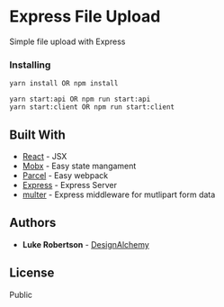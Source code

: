 # Express File Upload

Simple file upload with Express

### Installing

```
yarn install OR npm install
```

```
yarn start:api OR npm run start:api
yarn start:client OR npm run start:client
```

## Built With

*   [React](https://github.com/facebook/react) - JSX
*   [Mobx](https://github.com/mobxjs/mobx) - Easy state mangament
*   [Parcel](https://github.com/parcel-bundler/parcel) - Easy webpack
*   [Express](https://github.com/expressjs/express) - Express Server
*   [multer](https://github.com/expressjs/multer) - Express middleware for mutlipart form data

## Authors

*   **Luke Robertson** - [DesignAlchemy](https://github.com/designalchemy/)

## License

Public
